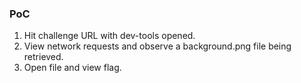 ### PoC

1. Hit challenge URL with dev-tools opened.
2. View network requests and observe a background.png file being retrieved.
3. Open file and view flag.
